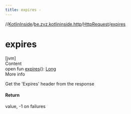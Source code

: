```yaml
---
title: expires -
---
```

//[KotlinInside](../../index.md)/[be.zvz.kotlininside.http](../index.md)/[HttpRequest](index.md)/[expires](expires.md)



# expires  
[jvm]  
Content  
open fun [expires](expires.md)(): [Long](https://kotlinlang.org/api/latest/jvm/stdlib/kotlin/-long/index.html)  
More info  


Get the 'Expires' header from the response



#### Return  


value, -1 on failures

  



